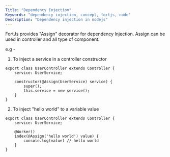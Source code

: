 ```yaml
---
Title: "Dependency Injection"
Keywords: "dependency injection, concept, fortjs, node"
Description: "Dependency injection in nodejs"
---
```


FortJs provides "Assign" decorator for dependency Injection. Assign can be used in controller and all type of component.

e.g - 
1. To inject a service in a controller constructor

```
export class UserController extends Controller {
    service: UserService;

    constructor(@Assign(UserService) service) {
        super();
        this.service = new service();
    }
}
```

2. To inject "hello world" to a variable value


```
export class UserController extends Controller {
    service: UserService;

    @Worker()
    index(@Assign('hello world') value) {
        console.log(value) // hello world
    }
}
```
